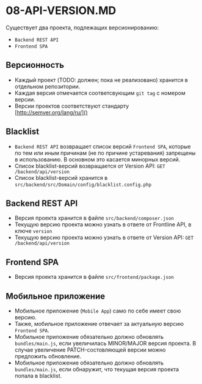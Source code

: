 08-API-VERSION.MD
=================

Существует два проекта, подлежащих версионированию:

- `Backend REST API`
- `Frontend SPA`

Версионность
------------

- Каждый проект (TODO: должен; пока не реализовано) хранится в отдельном репозитории. 
- Каждая версия отмечается соответсвующим `git tag` с номером версии.
- Версии проектов соответствуют стандарту [http://semver.org/lang/ru/]()

Blacklist
---------

- `Backend REST API` возвращает список версий `Frontend SPA`, которые по тем или иным причинам (не по причине устаревания)
запрещены в использованию. В основном это касается минорных версий.
- Список blacklist-версий возвращается от Version API: `GET /backend/api/version` 
- Список blacklist-версий хранится в `src/backend/src/Domain/config/blacklist.config.php`

Backend REST API
----------------

- Версия проекта хранится в файле `src/backend/composer.json`
- Текущую версию проекта можно узнать в ответе от Frontline API, в ключе `version`
- Текущую версию проекта можно узнать в ответе от Version API: `GET /backend/api/version`

Frontend SPA
------------

- Версия проекта хранится в файле `src/frontend/package.json`

Мобильное приложение
--------------------

- Мобильное приложение (`Mobile App`) само по себе имеет свою версию. 
- Также, мобильное приложение отвечает за актуальную версию `Frontend SPA`.
- Мобильное приложение обязательно должно обновлять `bundles/main.js`, если увеличилась MINOR/MAJOR версия проекта. В случае
   увеличение PATCH-состовляющей версии можно предложить обновление.
- Мобильное приложение обязательно должно обновлять `bundles/main.js`, если обнаружит, что текущая версия проекта попала в blacklist.